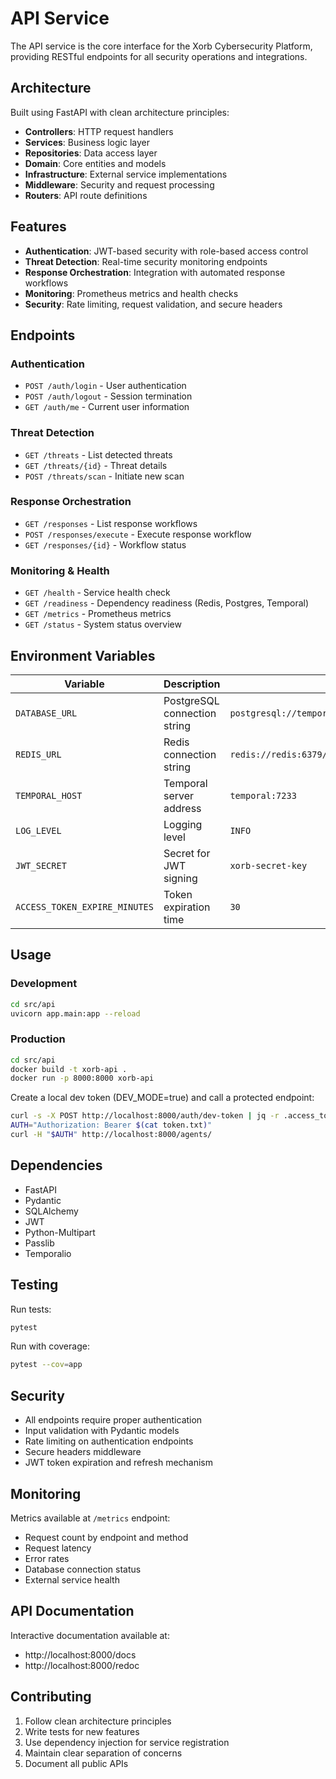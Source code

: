 # API Service

The API service is the core interface for the Xorb Cybersecurity Platform, providing RESTful endpoints for all security operations and integrations.

##  Architecture

Built using FastAPI with clean architecture principles:
- **Controllers**: HTTP request handlers
- **Services**: Business logic layer
- **Repositories**: Data access layer
- **Domain**: Core entities and models
- **Infrastructure**: External service implementations
- **Middleware**: Security and request processing
- **Routers**: API route definitions

##  Features

- **Authentication**: JWT-based security with role-based access control
- **Threat Detection**: Real-time security monitoring endpoints
- **Response Orchestration**: Integration with automated response workflows
- **Monitoring**: Prometheus metrics and health checks
- **Security**: Rate limiting, request validation, and secure headers

##  Endpoints

###  Authentication
- `POST /auth/login` - User authentication
- `POST /auth/logout` - Session termination
- `GET /auth/me` - Current user information

###  Threat Detection
- `GET /threats` - List detected threats
- `GET /threats/{id}` - Threat details
- `POST /threats/scan` - Initiate new scan

###  Response Orchestration
- `GET /responses` - List response workflows
- `POST /responses/execute` - Execute response workflow
- `GET /responses/{id}` - Workflow status

###  Monitoring & Health
- `GET /health` - Service health check
- `GET /readiness` - Dependency readiness (Redis, Postgres, Temporal)
- `GET /metrics` - Prometheus metrics
- `GET /status` - System status overview

##  Environment Variables

| Variable | Description | Default |
|---------|-------------|---------|
| `DATABASE_URL` | PostgreSQL connection string | `postgresql://temporal:temporal@postgres:5432/temporal` |
| `REDIS_URL` | Redis connection string | `redis://redis:6379/0` |
| `TEMPORAL_HOST` | Temporal server address | `temporal:7233` |
| `LOG_LEVEL` | Logging level | `INFO` |
| `JWT_SECRET` | Secret for JWT signing | `xorb-secret-key` |
| `ACCESS_TOKEN_EXPIRE_MINUTES` | Token expiration time | `30` |

##  Usage

###  Development
```bash
cd src/api
uvicorn app.main:app --reload
```

###  Production
```bash
cd src/api
docker build -t xorb-api .
docker run -p 8000:8000 xorb-api
```

Create a local dev token (DEV_MODE=true) and call a protected endpoint:
```bash
curl -s -X POST http://localhost:8000/auth/dev-token | jq -r .access_token > token.txt
AUTH="Authorization: Bearer $(cat token.txt)"
curl -H "$AUTH" http://localhost:8000/agents/
```

##  Dependencies

- FastAPI
- Pydantic
- SQLAlchemy
- JWT
- Python-Multipart
- Passlib
- Temporalio

##  Testing

Run tests:
```bash
pytest
```

Run with coverage:
```bash
pytest --cov=app
```

##  Security

- All endpoints require proper authentication
- Input validation with Pydantic models
- Rate limiting on authentication endpoints
- Secure headers middleware
- JWT token expiration and refresh mechanism

##  Monitoring

Metrics available at `/metrics` endpoint:
- Request count by endpoint and method
- Request latency
- Error rates
- Database connection status
- External service health

##  API Documentation

Interactive documentation available at:
- http://localhost:8000/docs
- http://localhost:8000/redoc

##  Contributing

1. Follow clean architecture principles
2. Write tests for new features
3. Use dependency injection for service registration
4. Maintain clear separation of concerns
5. Document all public APIs